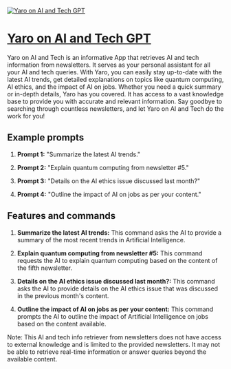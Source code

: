 [![Yaro on AI and Tech GPT](null)](https://chat.openai.com/g/g-TeNMRpoo9-yaro-on-ai-and-tech-gpt)

# [Yaro on AI and Tech GPT](https://chat.openai.com/g/g-TeNMRpoo9-yaro-on-ai-and-tech-gpt)

Yaro on AI and Tech is an informative App that retrieves AI and tech information from newsletters. It serves as your personal assistant for all your AI and tech queries. With Yaro, you can easily stay up-to-date with the latest AI trends, get detailed explanations on topics like quantum computing, AI ethics, and the impact of AI on jobs. Whether you need a quick summary or in-depth details, Yaro has you covered. It has access to a vast knowledge base to provide you with accurate and relevant information. Say goodbye to searching through countless newsletters, and let Yaro on AI and Tech do the work for you!

## Example prompts

1. **Prompt 1:** "Summarize the latest AI trends."

2. **Prompt 2:** "Explain quantum computing from newsletter #5."

3. **Prompt 3:** "Details on the AI ethics issue discussed last month?"

4. **Prompt 4:** "Outline the impact of AI on jobs as per your content."

## Features and commands

1. **Summarize the latest AI trends:** This command asks the AI to provide a summary of the most recent trends in Artificial Intelligence.

2. **Explain quantum computing from newsletter #5:** This command requests the AI to explain quantum computing based on the content of the fifth newsletter.

3. **Details on the AI ethics issue discussed last month?:** This command asks the AI to provide details on the AI ethics issue that was discussed in the previous month's content.

4. **Outline the impact of AI on jobs as per your content:** This command prompts the AI to outline the impact of Artificial Intelligence on jobs based on the content available.

Note: This AI and tech info retriever from newsletters does not have access to external knowledge and is limited to the provided newsletters. It may not be able to retrieve real-time information or answer queries beyond the available content.